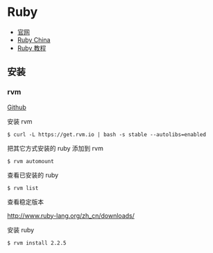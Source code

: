 # Ruby

* [官网](https://www.ruby-lang.org)
* [Ruby China](https://ruby-china.org/)
* [Ruby 教程](http://www.runoob.com/ruby/ruby-tutorial.html)

## 安装

### rvm

[Github](https://github.com/rvm/rvm)

安装 rvm

```shell
$ curl -L https://get.rvm.io | bash -s stable --autolibs=enabled
```

把其它方式安装的 ruby 添加到 rvm

```shell
$ rvm automount
```

查看已安装的 ruby

```shell
$ rvm list
```

查看稳定版本

<http://www.ruby-lang.org/zh_cn/downloads/>

安装 ruby

```shell
$ rvm install 2.2.5
```
